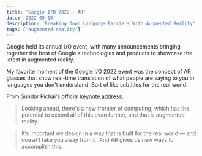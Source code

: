 ```yaml
---
title: 'Google I/O 2022 - AR'
date: '2022-05-15'
description: 'Breaking Down Language Barriers With Augmented Reality'
tags: ['augmented-reality']
---
```


Google held its annual I/O event, with many announcements bringing together the best of Google's technologies and products to showcase the latest in augmented reality.

My favorite moment of the Google I/O 2022 event was the concept of AR glasses that show real-time translation of what people are saying to you in languages you don't understand. Sort of like subtitles for the real world.

From Sundar Pichai's official [keynote address](https://blog.google/technology/developers/io-2022-keynote):

> Looking ahead, there's a new frontier of computing, which has the potential to extend all of this even further, and that is augmented reality.

> It’s important we design in a way that is built for the real world — and doesn’t take you away from it. And AR gives us new ways to accomplish this.
